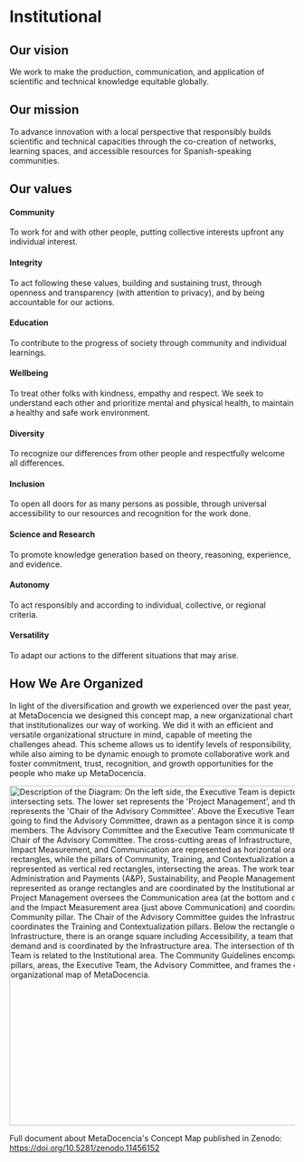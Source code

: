 # Institutional

## Our vision 

We work to make the production, communication, and application of scientific and technical knowledge equitable globally. 

## Our mission

To advance innovation with a local perspective that responsibly builds scientific and technical capacities through the co-creation of networks, learning spaces, and accessible resources for Spanish-speaking communities.

## Our values

#### Community
To work for and with other people, putting collective interests upfront any individual interest.

#### Integrity
To act following these values, building and sustaining trust, through openness and transparency (with attention to privacy), and by being accountable for our actions.

#### Education
To contribute to the progress of society through community and individual learnings.

#### Wellbeing
To treat other folks with kindness, empathy and respect. We seek to understand each other and prioritize mental and physical health, to maintain a healthy and safe work environment.

#### Diversity
To recognize our differences from other people and respectfully welcome all differences.

#### Inclusion
To open all doors for as many persons as possible, through universal accessibility to our resources and recognition for the work done.

#### Science and Research
To promote knowledge generation based on theory, reasoning, experience, and evidence.

#### Autonomy
To act responsibly and according to individual, collective, or regional criteria.

#### Versatility
To adapt our actions to the different situations that may arise.

## How We Are Organized
In light of the diversification and growth we experienced over the past year, at MetaDocencia we designed this concept map, a new organizational chart that institutionalizes our way of working. We did it with an efficient and versatile organizational structure in mind, capable of meeting the challenges ahead. This scheme allows us to identify levels of responsibility, while also aiming to be dynamic enough to promote collaborative work and foster commitment, trust, recognition, and growth opportunities for the people who make up MetaDocencia.

<img src="https://www.metadocencia.org/img/MD-organization2024" alt="Description of the Diagram: On the left side, the Executive Team is depicted by two intersecting sets. The lower set represents the 'Project Management’, and the upper one represents the 'Chair of the Advisory Committee'. Above the Executive Team, you are going to find the Advisory Committee, drawn as a pentagon since it is composed of 5 members. The Advisory Committee and the Executive Team communicate through the Chair of the Advisory Committee. The cross-cutting areas of Infrastructure, Institutional, Impact Measurement, and Communication are represented as horizontal orange rectangles, while the pillars of Community, Training, and Contextualization are represented as vertical red rectangles, intersecting the areas. The work teams Administration and Payments (A&P), Sustainability, and People Management (PM) are represented as orange rectangles and are coordinated by the Institutional area. The Project Management oversees the Communication area (at the bottom and outermost) and the Impact Measurement area (just above Communication) and coordinates the Community pillar. The Chair of the Advisory Committee guides the Infrastructure and coordinates the Training and Contextualization pillars. Below the rectangle of Infrastructure, there is an orange square including Accessibility, a team that works on demand and is coordinated by the Infrastructure area. The intersection of the Executive Team is related to the Institutional area. The Community Guidelines encompasses the pillars, areas, the Executive Team, the Advisory Committee, and frames the entire organizational map of MetaDocencia." width="600px"/>

Full document about MetaDocencia's Concept Map published in Zenodo: https://doi.org/10.5281/zenodo.11456152
